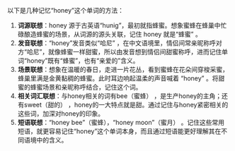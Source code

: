 以下是几种记忆“honey”这个单词的方法：
1. **词源联想**：honey 源于古英语“hunig”，最初就指蜂蜜。想象蜜蜂在蜂巢中忙碌酿造蜂蜜的场景，从词源的源头关联，记住 honey 就是“蜂蜜” 。
2. **发音联想**：“honey”发音类似“哈尼” ，在中文语境里，情侣间常亲昵称呼对方“哈尼”，就像蜂蜜一样甜蜜，所以由发音想到情侣间甜蜜称呼，进而记住单词“honey”既有“蜂蜜”，也有“亲爱的”含义。 
3. **场景联想**：想象在温暖的春日，走进一片花丛，看到蜜蜂在花朵间穿梭采蜜，蜂巢里满是金黄黏稠的蜂蜜。此时耳边响起温柔的声音喊着 “honey” 。将甜蜜的蜂蜜场景和亲昵称呼结合，记住这个词。 
4. **相关词汇联想**：与honey相关的词有bee（蜜蜂） ，是生产honey的主角；还有sweet（甜的） ，honey的一大特点就是甜。通过记住与honey紧密相关的这些词，加深对honey的印象。 
5. **短语联想**：“honey bee”（蜜蜂），“honey moon”（蜜月） 。记住这些常用短语，就更容易记住“honey”这个单词本身，而且通过短语能更好理解其在不同语境中的含义。 